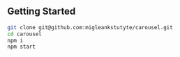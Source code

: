 ## Getting Started

```bash
git clone git@github.com:migleankstutyte/carousel.git
cd carousel
npm i
npm start
```
